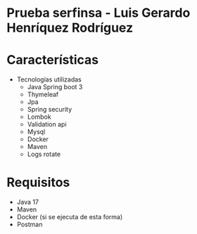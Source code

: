 # Prueba serfinsa - Luis Gerardo Henríquez Rodríguez

# Características

- Tecnologías utilizadas
  - Java Spring boot 3
  - Thymeleaf
  - Jpa
  - Spring security
  - Lombok
  - Validation api
  - Mysql
  - Docker
  - Maven
  - Logs rotate

# Requisitos

- Java 17
- Maven
- Docker (si se ejecuta de esta forma)
- Postman
